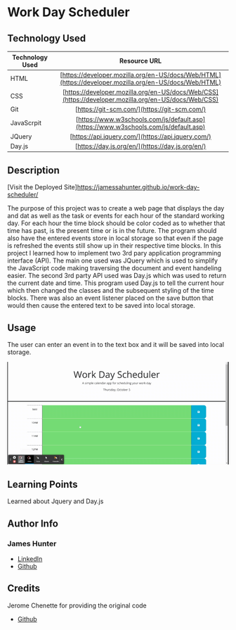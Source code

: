 # Work Day Scheduler

## Technology Used 

| Technology Used         | Resource URL           | 
| ------------- |:-------------:| 
| HTML    | [https://developer.mozilla.org/en-US/docs/Web/HTML](https://developer.mozilla.org/en-US/docs/Web/HTML) | 
| CSS     | [https://developer.mozilla.org/en-US/docs/Web/CSS](https://developer.mozilla.org/en-US/docs/Web/CSS)      |   
| Git | [https://git-scm.com/](https://git-scm.com/)     |    
| JavaScrpit | [https://www.w3schools.com/js/default.asp](https://www.w3schools.com/js/default.asp) |
| JQuery | [https://api.jquery.com/](https://api.jquery.com/) |
| Day.js | [https://day.js.org/en/](https://day.js.org/en/) |

## Description

[Visit the Deployed Site]https://jamessahunter.github.io/work-day-scheduler/

The purpose of this project was to create a web page that displays the day and dat as well as the task or events for each hour of the standard working day. For each hour the time block should be color coded as to whether that time has past, is the present time or is in the future. The program should also have the entered events store in local storage so that even if the page is refreshed the events still show up in their respective time blocks. In this project I learned how to implement two 3rd pary application programming interface (API). The main one used was JQuery which is used to simplify the JavaScript code making traversing the document and event handeling easier. The second 3rd party API used was Day.js which was used to return the current date and time. This program used Day.js to tell the current hour which then changed the classes and the subsequent styling of the time blocks. There was also an event listener placed on the save button that would then cause the entered text to be saved into local storage. 

## Usage

The user can enter an event in to the text box and it will be saved into local storage.

![Usage Example](/Work%20Day%20Scheduler.gif)

## Learning Points

Learned about Jquery and Day.js

## Author Info

### James Hunter
* [LinkedIn](https://www.linkedin.com/in/james-hunter123/)
* [Github](https://github.com/jamessahunter)

## Credits

Jerome Chenette for providing the original code
* [Github](https://github.com/jeromechenette)